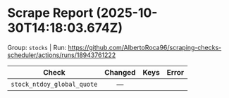 # Scrape Report (2025-10-30T14:18:03.674Z)

Group: `stocks`  |  Run: https://github.com/AlbertoRoca96/scraping-checks-scheduler/actions/runs/18943761222

| Check | Changed | Keys | Error |
|---|:---:|:--|:--|
| `stock_ntdoy_global_quote` | — |  |  |
